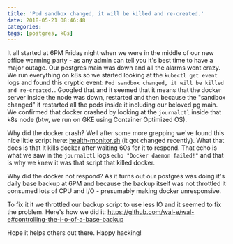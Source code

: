 ```yaml
---
title: 'Pod sandbox changed, it will be killed and re-created.'
date: 2018-05-21 08:46:48
categories:
tags: [postgres, k8s]
---
```


It all started at 6PM Friday night when we were in the middle of our new office warming party - as any admin can tell you it's best time to have a major outage. Our postgres main was down and all the alarms went crazy. We run everything on k8s so we started looking at the `kubectl get event` logs and found this cryptic event: `Pod sandbox changed, it will be killed and re-created.`. 
Googled that and it seemed that it means that the docker server inside the node was down, restarted and then because the "sandbox changed" it restarted all the pods inside it including our beloved pg main. We confirmed that docker crashed by looking at the `journalctl` inside that k8s node (btw, we run on GKE using Container Optimized OS).

Why did the docker crash? Well after some more grepping we've found this nice little script here: [health-monitor.sh](https://github.com/kubernetes/kubernetes/blob/fe36fdde6c87bae720f2b45579e56f07692c3ec0/cluster/gce/gci/health-monitor.sh#L29) (it got changed recently). What that does is that it kills docker after waiting 60s for it to respond. That echo is what we saw in the `journalctl` logs `echo "Docker daemon failed!"` and that is why we knew it was that script that killed docker.

Why did the docker not respond? As it turns out our postgres was doing it's daily base backup at 6PM and because the backup itself was not throttled it consumed lots of CPU and I/O - presumably making docker unresponsive.

To fix it it we throttled our backup script to use less IO and it seemed to fix the problem. Here's how we did it: https://github.com/wal-e/wal-e#controlling-the-i-o-of-a-base-backup

Hope it helps others out there. Happy hacking!